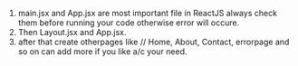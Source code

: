 1. main.jsx and App.jsx are most important file in ReactJS always check them before running your code otherwise error will occure.
2. Then Layout.jsx and App.jsx.
3. after that create otherpages like // Home, About, Contact, errorpage  and so on can add more if you like a/c your need.
